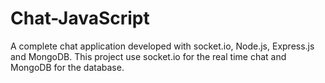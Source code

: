 # Chat-JavaScript
A complete chat application developed with socket.io, Node.js, Express.js and MongoDB. This project use socket.io for the real time chat and MongoDB for the database.
